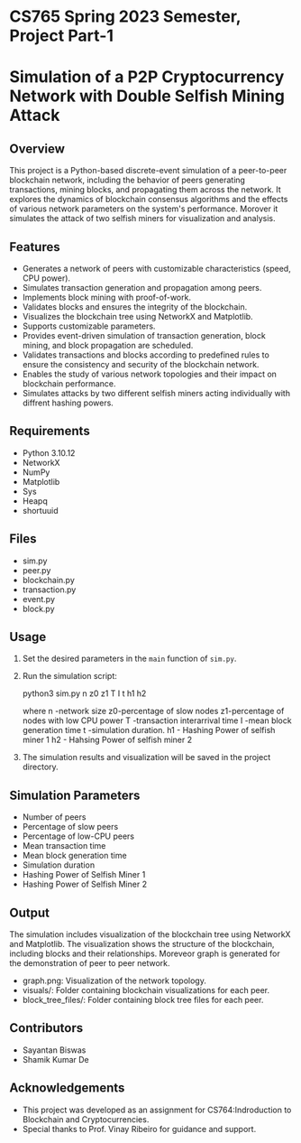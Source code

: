 # CS765 Spring 2023 Semester, Project Part-1
# Simulation of a P2P Cryptocurrency Network with Double Selfish Mining Attack

## Overview
This project is a Python-based discrete-event simulation of a peer-to-peer blockchain network, including the behavior of peers generating transactions, mining blocks, and propagating them across the network. It explores the dynamics of blockchain consensus algorithms and the effects of various network parameters on the system's performance. Morover it simulates the attack of two selfish miners for visualization and analysis.

## Features
- Generates a network of peers with customizable characteristics (speed, CPU power).
- Simulates transaction generation and propagation among peers.
- Implements block mining with proof-of-work.
- Validates blocks and ensures the integrity of the blockchain.
- Visualizes the blockchain tree using NetworkX and Matplotlib.
- Supports customizable parameters.
- Provides event-driven simulation of transaction generation, block mining, and block propagation are scheduled.
- Validates transactions and blocks according to predefined rules to ensure the consistency and security of the blockchain network.
- Enables the study of various network topologies and their impact on blockchain performance.
- Simulates attacks by two different selfish miners acting individually with diffrent hashing powers.

## Requirements
- Python 3.10.12
- NetworkX
- NumPy
- Matplotlib
- Sys
- Heapq
- shortuuid

## Files
- sim.py
- peer.py
- blockchain.py
- transaction.py
- event.py
- block.py

## Usage
1. Set the desired parameters in the `main` function of `sim.py`.
2. Run the simulation script:
   
   python3 sim.py n z0 z1 T I t h1 h2
   
   where
   n -network size 
   z0-percentage of slow nodes 
   z1-percentage of nodes with low CPU power
   T -transaction interarrival time 
   I -mean block generation time
   t -simulation duration. 
   h1 - Hashing Power of selfish miner 1
   h2 - Hahsing Power of selfish miner 2
   
3. The simulation results and visualization will be saved in the project directory.

## Simulation Parameters
- Number of peers
- Percentage of slow peers
- Percentage of low-CPU peers
- Mean transaction time
- Mean block generation time
- Simulation duration
- Hashing Power of Selfish Miner 1
- Hashing Power of Selfish Miner 2

## Output
The simulation includes visualization of the blockchain tree using NetworkX and Matplotlib. The visualization shows the structure of the blockchain, including blocks and their relationships. Moreveor graph is generated for the demonstration of peer to peer network.
- graph.png: Visualization of the network topology.
- visuals/: Folder containing blockchain visualizations for each peer.
- block_tree_files/: Folder containing block tree files for each peer.

## Contributors
- Sayantan Biswas
- Shamik Kumar De

## Acknowledgements
- This project was developed as an assignment for CS764:Indroduction to Blockchain and Cryptocurrencies.
- Special thanks to Prof. Vinay Ribeiro for guidance and support.